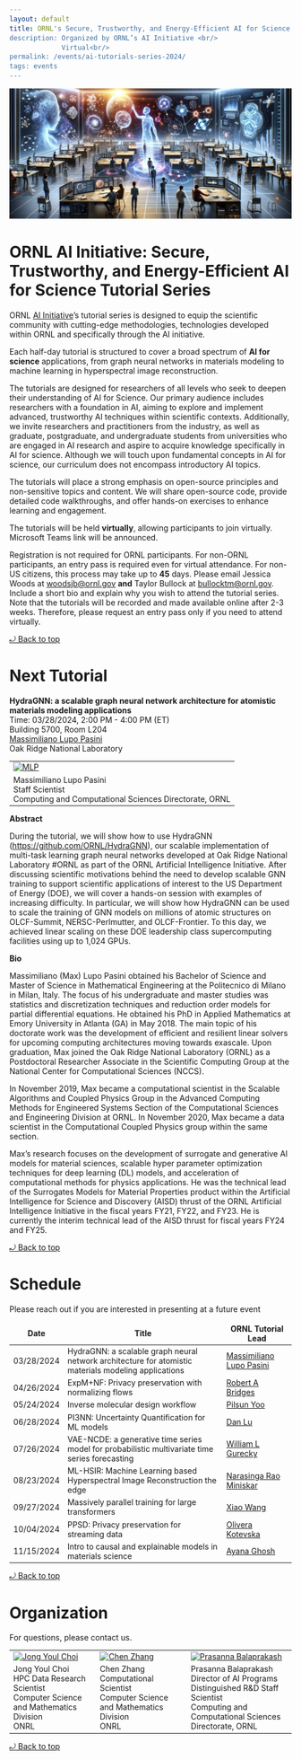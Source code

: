 ```yaml
---
layout: default
title: ORNL's Secure, Trustworthy, and Energy-Efficient AI for Science Tutorial Series <br/> 
description: Organized by ORNL’s AI Initiative <br/>
             Virtual<br/>
permalink: /events/ai-tutorials-series-2024/
tags: events
---
```


![banner](images/FY24_AI_tutorial_seminar.png)

# ORNL AI Initiative: Secure, Trustworthy, and Energy-Efficient AI for Science Tutorial Series

ORNL [AI Initiative](https://www.ornl.gov/ai-initiative)’s tutorial series is designed to equip the scientific community with cutting-edge methodologies, technologies developed within ORNL and specifically through the AI initiative.

Each half-day tutorial is structured to cover a broad spectrum of **AI for science** applications, from graph neural networks in materials modeling to machine learning in hyperspectral image reconstruction.

The tutorials are designed for researchers of all levels who seek to deepen their understanding of AI for Science.
Our primary audience includes researchers with a foundation in AI, aiming to explore and implement advanced, trustworthy AI techniques within scientific contexts.
Additionally, we invite researchers and practitioners from the industry, as well as graduate, postgraduate, and undergraduate students from universities who are engaged in AI research and aspire to acquire knowledge specifically in AI for science.
Although we will touch upon fundamental concepts in AI for science, our curriculum does not encompass introductory AI topics.

The tutorials will place a strong emphasis on open-source principles and non-sensitive topics and content.
We will share open-source code, provide detailed code walkthroughs, and offer hands-on exercises to enhance learning and engagement.

The tutorials will be held **virtually**, allowing participants to join virtually.
Microsoft Teams link will be announced.

Registration is not required for ORNL participants.
For non-ORNL participants, an entry pass is required even for virtual attendance.
For non-US citizens, this process may take up to **45** days.
Please email Jessica Woods at woodsjb@ornl.gov **and** Taylor Bullock at bullocktm@ornl.gov. 
Include a short bio and explain why you wish to attend the tutorial series.
Note that the tutorials will be recorded and made available online after 2-3 weeks.
Therefore, please request an entry pass only if you need to attend virtually.

<a href="#top"> &#10558; Back to top</a>

# Next Tutorial

**HydraGNN: a scalable graph neural network architecture for atomistic materials modeling applications**
<br>Time: 03/28/2024, 2:00 PM - 4:00 PM (ET)
<br> Building 5700, Room L204
<br>[Massimiliano Lupo Pasini](https://www.ornl.gov/staff-profile/massimiliano-lupo-pasini)
<br>Oak Ridge National Laboratory

|         |
| ------- |
| [![MLP](https://www.ornl.gov/sites/default/files/styles/staff_profile_image_style/public/2019-11/MaxPortrait.jpg?h=e67f39ca&itok=0HIXThn1)](https://www.ornl.gov/staff-profile/massimiliano-lupo-pasini)|
| Massimiliano Lupo Pasini<br> Staff Scientist<br>Computing and Computational Sciences Directorate, ORNL |


**Abstract**

During the tutorial, we will show how to use HydraGNN (https://github.com/ORNL/HydraGNN), our scalable implementation of multi-task learning graph neural networks developed at Oak Ridge National Laboratory #ORNL as part of the ORNL Artificial Intelligence Initiative.
After discussing scientific motivations behind the need to develop scalable GNN training to support scientific applications of interest to the US Department of Energy (DOE), we will cover a hands-on session with examples of increasing difficulty. In particular, we will show how HydraGNN can be used to scale the training of GNN models on millions of atomic structures on OLCF-Summit, NERSC-Perlmutter, and OLCF-Frontier. To this day, we achieved linear scaling on these DOE leadership class supercomputing facilities using up to 1,024 GPUs.

**Bio**

Massimiliano (Max) Lupo Pasini obtained his Bachelor of Science and Master of Science in Mathematical Engineering at the Politecnico di Milano in Milan, Italy. The focus of his undergraduate and master studies was statistics and discretization techniques and reduction order models for partial differential equations. He obtained his PhD in Applied Mathematics at Emory University in Atlanta (GA) in May 2018. The main topic of his doctorate work was the development of efficient and resilient linear solvers for upcoming computing architectures moving towards exascale. Upon graduation, Max joined the Oak Ridge National Laboratory (ORNL) as a Postdoctoral Researcher Associate in the Scientific Computing Group at the National Center for Computational Sciences (NCCS).

In November 2019, Max became a computational scientist in the Scalable Algorithms and Coupled Physics Group in the Advanced Computing Methods for Engineered Systems Section of the Computational Sciences and Engineering Division at ORNL. In November 2020, Max became a data scientist in the Computational Coupled Physics group within the same section.

Max’s research focuses on the development of surrogate and generative AI models for material sciences, scalable hyper parameter optimization techniques for deep learning (DL) models, and acceleration of computational methods for physics applications. He was the technical lead of the Surrogates Models for Material Properties product within the Artificial Intelligence for Science and Discovery (AISD) thrust of the ORNL Artificial Intelligence Initiative in the fiscal years FY21, FY22, and FY23. He is currently the interim technical lead of the AISD thrust for fiscal years FY24 and FY25.

<a href="#top"> &#10558; Back to top</a>

# Schedule 

Please reach out if you are interested in presenting at a future event

| Date | Title | ORNL Tutorial Lead |
| ---- | ----- | ------------------ |
| 03/28/2024 | HydraGNN: a scalable graph neural network architecture for atomistic materials modeling applications | [Massimiliano Lupo Pasini](https://www.ornl.gov/staff-profile/massimiliano-lupo-pasini) |
| 04/26/2024 | ExpM+NF: Privacy preservation with normalizing flows | [Robert A Bridges](https://www.ornl.gov/staff-profile/robert-bridges) |
| 05/24/2024 | Inverse molecular design workflow | [Pilsun Yoo](https://www.ornl.gov/staff-profile/pilsun-yoo) |
| 06/28/2024 | PI3NN: Uncertainty Quantification for ML models | [Dan Lu](https://www.ornl.gov/staff-profile/dan-lu) |
| 07/26/2024 | VAE-NCDE: a generative time series model for probabilistic multivariate time series forecasting | [William L Gurecky](https://www.ornl.gov/staff-profile/william-l-gurecky) |
| 08/23/2024 | ML-HSIR: Machine Learning based Hyperspectral Image Reconstruction the edge | [Narasinga Rao Miniskar](https://www.ornl.gov/staff-profile/narasinga-r-miniskar) |
| 09/27/2024 | Massively parallel training for large transformers | [Xiao Wang](https://www.ornl.gov/staff-profile/xiao-wang) |
| 10/04/2024 | PPSD: Privacy preservation for streaming data | [Olivera Kotevska](https://www.ornl.gov/staff-profile/olivera-kotevska) |
| 11/15/2024 | Intro to causal and explainable models in materials science | [Ayana Ghosh](https://www.ornl.gov/staff-profile/ayana-ghosh) |



<a href="#top"> &#10558; Back to top</a>


# Organization

For questions, please contact us.
<style>
td, th {
   border: none!important;
}
</style>

|                |                |                |
| -------------- | -------------- | -------------- |
| [![Jong Youl Choi](https://www.ornl.gov/sites/default/files/styles/staff_profile_image_style/public/2021-02/jychoi2_0.png?h=273942d0&itok=wF9lLEZU)](https://www.ornl.gov/staff-profile/jong-youl-choi) | [![Chen Zhang](https://www.ornl.gov/sites/default/files/styles/staff_profile_image_style/public/2020-10/profile_0.png?h=c49a1206&itok=ntQg6NeU)](https://www.ornl.gov/staff-profile/chen-zhang) | [![Prasanna Balaprakash](https://www.ornl.gov/sites/default/files/styles/staff_profile_image_style/public/2023-03/BalaprakashProfile_0.jpg?h=17644140&itok=AYUSlKCG)](https://www.ornl.gov/staff-profile/prasanna-balaprakash) |
| Jong Youl Choi <br> HPC Data Research Scientist <br> Computer Science and Mathematics Division <br> ONRL | Chen Zhang <br> Computational Scientist <br> Computer Science and Mathematics Division <br> ONRL | Prasanna Balaprakash<br> Director of AI Programs <br> Distinguished R&D Staff Scientist<br> Computing and Computational Sciences Directorate, ORNL |

<a href="#top"> &#10558; Back to top</a>
